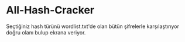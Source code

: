 # All-Hash-Cracker
Seçtiğiniz hash türünü wordlist.txt'de olan bütün şifrelerle karşılaştırıyor doğru olanı bulup ekrana veriyor.
